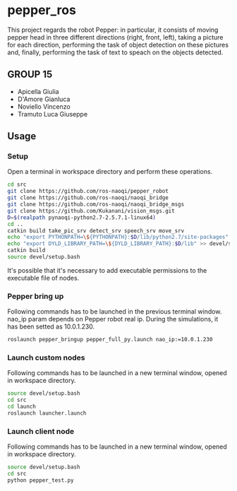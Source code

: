 # pepper_ros

This project regards the robot Pepper: in particular, it consists of moving pepper head in three different directions (right, front, left), taking a picture for each direction, performing the task of object detection on these pictures and, finally, performing the task of text to speach on the objects detected.

## GROUP 15

- Apicella Giulia
- D'Amore Gianluca
- Noviello Vincenzo
- Tramuto Luca Giuseppe

## Usage

### Setup

Open a terminal in workspace directory and perform these operations.

```bash
cd src
git clone https://github.com/ros-naoqi/pepper_robot
git clone https://github.com/ros-naoqi/naoqi_bridge
git clone https://github.com/ros-naoqi/naoqi_bridge_msgs
git clone https://github.com/Kukanani/vision_msgs.git
D=$(realpath pynaoqi-python2.7-2.5.7.1-linux64)
cd ..
catkin build take_pic_srv detect_srv speech_srv move_srv
echo "export PYTHONPATH=\${PYTHONPATH}:$D/lib/python2.7/site-packages" >> devel/setup.bash
echo "export DYLD_LIBRARY_PATH=\${DYLD_LIBRARY_PATH}:$D/lib" >> devel/setup.bash
catkin build
source devel/setup.bash

```

It's possible that it's necessary to add executable permissions to the executable file of nodes.

### Pepper bring up

Following commands has to be launched in the previous terminal window.
nao_ip param depends on Pepper robot real ip. During the simulations, it has been setted as 10.0.1.230.

```bash
roslaunch pepper_bringup pepper_full_py.launch nao_ip:=10.0.1.230
```

### Launch custom nodes

Following commands has to be launched in a new terminal window, opened in workspace directory.

```bash
source devel/setup.bash
cd src
cd launch
roslaunch launcher.launch
```

### Launch client node

Following commands has to be launched in a new terminal window, opened in workspace directory.

```bash
source devel/setup.bash
cd src
python pepper_test.py

```
